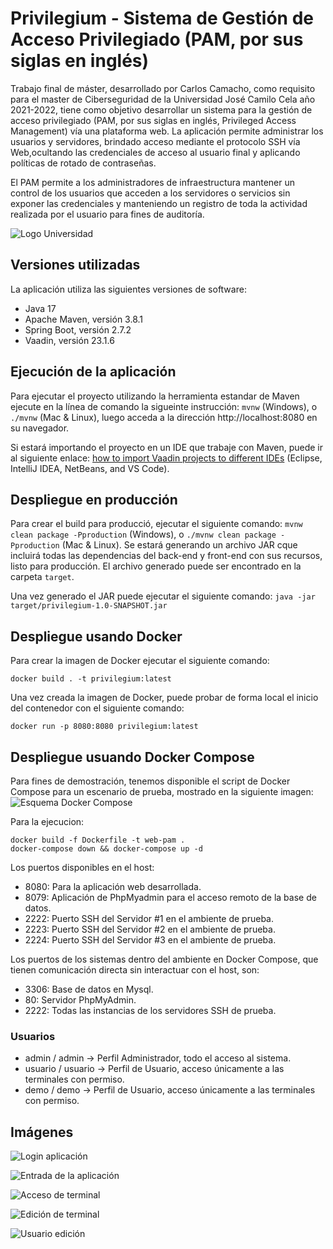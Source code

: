 # Privilegium - Sistema de Gestión de Acceso Privilegiado (PAM, por sus siglas en inglés)

Trabajo final de máster, desarrollado por Carlos Camacho, como requisito para el master de Ciberseguridad de la 
Universidad José Camilo Cela año 2021-2022, tiene como objetivo desarrollar un sistema para la gestión de acceso privilegiado
(PAM, por sus siglas en inglés, Privileged Access Management) vía una plataforma web. La aplicación permite administrar
los usuarios y servidores, brindado acceso mediante el protocolo SSH vía Web,ocultando las credenciales de acceso al
usuario final y aplicando políticas de rotado de contraseñas.

El PAM permite a los administradores de infraestructura mantener un control de los usuarios que acceden a los
servidores o servicios sin exponer las credenciales y manteniendo un registro de toda la actividad realizada 
por el usuario para fines de auditoría.

![Logo Universidad](/img/logo-ucjc.png)

## Versiones utilizadas

La aplicación utiliza las siguientes versiones de software:

* Java 17
* Apache Maven, versión 3.8.1
* Spring Boot, versión 2.7.2
* Vaadin, versión 23.1.6

## Ejecución de la aplicación

Para ejecutar el proyecto utilizando la herramienta estandar de Maven ejecute en la línea de comando
la sigueinte instrucción: `mvnw` (Windows), o `./mvnw` (Mac & Linux), luego acceda a la dirección
http://localhost:8080 en su navegador.

Si estará importando el proyecto en un IDE que trabaje con Maven, puede ir al siguiente enlace: 
[how to import Vaadin projects to different IDEs](https://vaadin.com/docs/latest/flow/guide/step-by-step/importing) (Eclipse, IntelliJ IDEA, NetBeans, and VS Code).

## Despliegue en producción

Para crear el build para producció, ejecutar el siguiente comando: `mvnw clean package -Pproduction` (Windows),
o `./mvnw clean package -Pproduction` (Mac & Linux).
Se estará generando un archivo JAR cque incluirá todas las dependencias del back-end y front-end con sus recursos,
listo para producción. El archivo generado puede ser encontrado en la carpeta `target`.

Una vez generado el JAR puede ejecutar el siguiente comando:
`java -jar target/privilegium-1.0-SNAPSHOT.jar`

## Despliegue usando Docker

Para crear la imagen de Docker ejecutar el siguiente comando:

```
docker build . -t privilegium:latest
```

Una vez creada la imagen de Docker, puede probar de forma local el inicio del contenedor con el siguiente comando:

```
docker run -p 8080:8080 privilegium:latest
```

## Despliegue usuando Docker Compose

Para fines de demostración, tenemos disponible el script de Docker Compose para un escenario de prueba, mostrado en la siguiente imagen:
![Esquema Docker Compose](/img/esquema-docker-compose.png)

Para la ejecucion:

```
docker build -f Dockerfile -t web-pam .
docker-compose down && docker-compose up -d
```

Los puertos disponibles en el host:

* 8080: Para la aplicación web desarrollada.
* 8079: Aplicación de PhpMyadmin para el acceso remoto de la base de datos. 
* 2222: Puerto SSH del Servidor #1 en el ambiente de prueba. 
* 2223: Puerto SSH del Servidor #2 en el ambiente de prueba. 
* 2224: Puerto SSH del Servidor #3 en el ambiente de prueba.

Los puertos de los sistemas dentro del ambiente en Docker Compose, que tienen comunicación directa 
sin interactuar con el host, son:

* 3306: Base de datos en Mysql.
* 80: Servidor PhpMyAdmin. 
* 2222: Todas las instancias de los servidores SSH de prueba.

### Usuarios

* admin / admin -> Perfil Administrador, todo el acceso al sistema.
* usuario / usuario -> Perfil de Usuario, acceso únicamente a las terminales con permiso.
* demo / demo -> Perfil de Usuario, acceso únicamente a las terminales con permiso.

## Imágenes

![Login aplicación](/img/login.png)

![Entrada de la aplicación](/img/entrada.png)

![Acceso de terminal](/img/terminal.png)

![Edición de terminal](/img/edicion-terminal.png)

![Usuario edición](/img/usuario-edicion.png)

